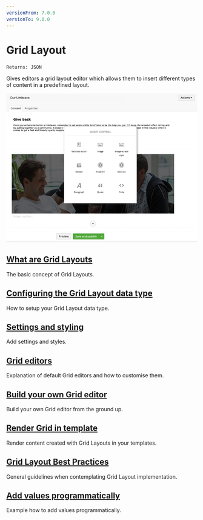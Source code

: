 ```yaml
---
versionFrom: 7.0.0
versionTo: 9.0.0
---
```


# Grid Layout

`Returns: JSON`

Gives editors a grid layout editor which allows them to insert different types of content in a predefined layout.

![Grid layouts](images/editor.png)

## [What are Grid Layouts](What-Are-Grid-Layouts.md)
The basic concept of Grid Layouts.

## [Configuring the Grid Layout data type](Configuring-The-Grid-Layout-Datatype.md)
How to setup your Grid Layout data type.

## [Settings and styling](Settings-and-styles.md)
Add settings and styles.

## [Grid editors](Grid-Editors.md)
Explanation of default Grid editors and how to customise them.

## [Build your own Grid editor](Build-Your-Own-Editor.md)
Build your own Grid editor from the ground up.

## [Render Grid in template](Render-Grid-In-Template.md)
Render content created with Grid Layouts in your templates.

## [Grid Layout Best Practices](Grid-Layout-Best-Practices.md)
General guidelines when contemplating Grid Layout implementation.

## [Add values programmatically](Add-Value-Programmatically.md)
Example how to add values programmatically.

